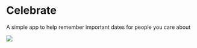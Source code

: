 # Celebrate
A simple app to help remember important dates for people you care about

![](http://cl.ly/fBqy/reminder-screenshot.png)
